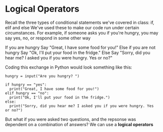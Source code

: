 # Logical Operators

Recall the three types of conditional statements we've covered in class: if, elif and else
We've used these to make our code run under certain circumstances. For example, if someone asks you if you're hungry, you may say yes, no, or respond in some other way

If you are hungry
  Say "Great, I have some food for you!"
Else if you are not hungry
  Say "Ok, I'll put your food in the fridge."
Else
  Say "Sorry, did you hear me? I asked you if you were hungry. Yes or no?"
  
Coding this exchange in Python would look something like this:

```
hungry = input("Are you hungry? ")

if hungry == "yes":
  print("Great, I have some food for you!")
elif hungry == "no":
  print("Ok, I'll put your food in the fridge.")
else:
  print("Sorry, did you hear me? I asked you if you were hungry. Yes or no?")
```

But what if you were asked two questions, and the repsonse was dependent on a combination of answers? We can use a **logical operators**

